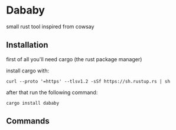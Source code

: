 # Dababy

small rust tool inspired from cowsay

## Installation

first of all you'll need cargo (the rust package manager)

install cargo with:

`curl --proto '=https' --tlsv1.2 -sSf https://sh.rustup.rs | sh`

after that run the following command:

`cargo install dababy`

## Commands
